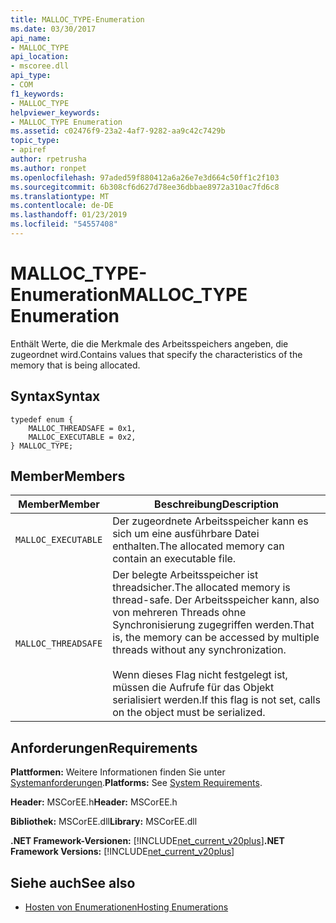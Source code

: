 ```yaml
---
title: MALLOC_TYPE-Enumeration
ms.date: 03/30/2017
api_name:
- MALLOC_TYPE
api_location:
- mscoree.dll
api_type:
- COM
f1_keywords:
- MALLOC_TYPE
helpviewer_keywords:
- MALLOC_TYPE Enumeration
ms.assetid: c02476f9-23a2-4af7-9282-aa9c42c7429b
topic_type:
- apiref
author: rpetrusha
ms.author: ronpet
ms.openlocfilehash: 97aded59f880412a6a26e7e3d664c50ff1c2f103
ms.sourcegitcommit: 6b308cf6d627d78ee36dbbae8972a310ac7fd6c8
ms.translationtype: MT
ms.contentlocale: de-DE
ms.lasthandoff: 01/23/2019
ms.locfileid: "54557408"
---
```

# <a name="malloctype-enumeration"></a><span data-ttu-id="aabba-102">MALLOC_TYPE-Enumeration</span><span class="sxs-lookup"><span data-stu-id="aabba-102">MALLOC_TYPE Enumeration</span></span>
<span data-ttu-id="aabba-103">Enthält Werte, die die Merkmale des Arbeitsspeichers angeben, die zugeordnet wird.</span><span class="sxs-lookup"><span data-stu-id="aabba-103">Contains values that specify the characteristics of the memory that is being allocated.</span></span>  
  
## <a name="syntax"></a><span data-ttu-id="aabba-104">Syntax</span><span class="sxs-lookup"><span data-stu-id="aabba-104">Syntax</span></span>  
  
```  
typedef enum {  
    MALLOC_THREADSAFE = 0x1,  
    MALLOC_EXECUTABLE = 0x2,  
} MALLOC_TYPE;  
```  
  
## <a name="members"></a><span data-ttu-id="aabba-105">Member</span><span class="sxs-lookup"><span data-stu-id="aabba-105">Members</span></span>  
  
|<span data-ttu-id="aabba-106">Member</span><span class="sxs-lookup"><span data-stu-id="aabba-106">Member</span></span>|<span data-ttu-id="aabba-107">Beschreibung</span><span class="sxs-lookup"><span data-stu-id="aabba-107">Description</span></span>|  
|------------|-----------------|  
|`MALLOC_EXECUTABLE`|<span data-ttu-id="aabba-108">Der zugeordnete Arbeitsspeicher kann es sich um eine ausführbare Datei enthalten.</span><span class="sxs-lookup"><span data-stu-id="aabba-108">The allocated memory can contain an executable file.</span></span>|  
|`MALLOC_THREADSAFE`|<span data-ttu-id="aabba-109">Der belegte Arbeitsspeicher ist threadsicher.</span><span class="sxs-lookup"><span data-stu-id="aabba-109">The allocated memory is thread-safe.</span></span> <span data-ttu-id="aabba-110">Der Arbeitsspeicher kann, also von mehreren Threads ohne Synchronisierung zugegriffen werden.</span><span class="sxs-lookup"><span data-stu-id="aabba-110">That is, the memory can be accessed by multiple threads without any synchronization.</span></span><br /><br /> <span data-ttu-id="aabba-111">Wenn dieses Flag nicht festgelegt ist, müssen die Aufrufe für das Objekt serialisiert werden.</span><span class="sxs-lookup"><span data-stu-id="aabba-111">If this flag is not set, calls on the object must be serialized.</span></span>|  
  
## <a name="requirements"></a><span data-ttu-id="aabba-112">Anforderungen</span><span class="sxs-lookup"><span data-stu-id="aabba-112">Requirements</span></span>  
 <span data-ttu-id="aabba-113">**Plattformen:** Weitere Informationen finden Sie unter [Systemanforderungen](../../../../docs/framework/get-started/system-requirements.md).</span><span class="sxs-lookup"><span data-stu-id="aabba-113">**Platforms:** See [System Requirements](../../../../docs/framework/get-started/system-requirements.md).</span></span>  
  
 <span data-ttu-id="aabba-114">**Header:** MSCorEE.h</span><span class="sxs-lookup"><span data-stu-id="aabba-114">**Header:** MSCorEE.h</span></span>  
  
 <span data-ttu-id="aabba-115">**Bibliothek:** MSCorEE.dll</span><span class="sxs-lookup"><span data-stu-id="aabba-115">**Library:** MSCorEE.dll</span></span>  
  
 <span data-ttu-id="aabba-116">**.NET Framework-Versionen:** [!INCLUDE[net_current_v20plus](../../../../includes/net-current-v20plus-md.md)]</span><span class="sxs-lookup"><span data-stu-id="aabba-116">**.NET Framework Versions:** [!INCLUDE[net_current_v20plus](../../../../includes/net-current-v20plus-md.md)]</span></span>  
  
## <a name="see-also"></a><span data-ttu-id="aabba-117">Siehe auch</span><span class="sxs-lookup"><span data-stu-id="aabba-117">See also</span></span>
- [<span data-ttu-id="aabba-118">Hosten von Enumerationen</span><span class="sxs-lookup"><span data-stu-id="aabba-118">Hosting Enumerations</span></span>](../../../../docs/framework/unmanaged-api/hosting/hosting-enumerations.md)
